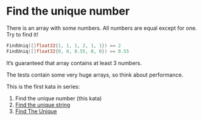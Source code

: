 # Find the unique number

There is an array with some numbers. All numbers are equal except for one. Try to find it!

```go
FindUniq([]float32{1, 1, 1, 2, 1, 1}) == 2
FindUniq([]float32{0, 0, 0.55, 0, 0}) == 0.55
```

It’s guaranteed that array contains at least 3 numbers.

The tests contain some very huge arrays, so think about performance.

This is the first kata in series:

1. Find the unique number (this kata)
2. [Find the unique string](https://www.codewars.com/kata/585d8c8a28bc7403ea0000c3)
3. [Find The Unique](https://www.codewars.com/kata/5862e0db4f7ab47bed0000e5)

